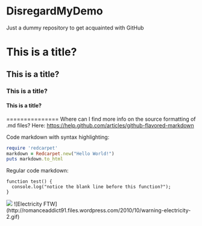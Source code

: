 DisregardMyDemo
===============

Just a dummy repository to get acquainted with GitHub

# This is a title?
## This is a title?
### This is a title?
#### This is a title?
===============
Where can I find more info on the source formatting of .md files?
Here: https://help.github.com/articles/github-flavored-markdown

Code markdown with syntax highlighting:

```ruby
require 'redcarpet'
markdown = Redcarpet.new("Hello World!")
puts markdown.to_html
```

Regular code markdown:

```
function test() {
  console.log("notice the blank line before this function?");
}
```

<img src="http://romanceaddict91.files.wordpress.com/2010/10/warning-electricity-2.gif">
![Electricity FTW](http://romanceaddict91.files.wordpress.com/2010/10/warning-electricity-2.gif)